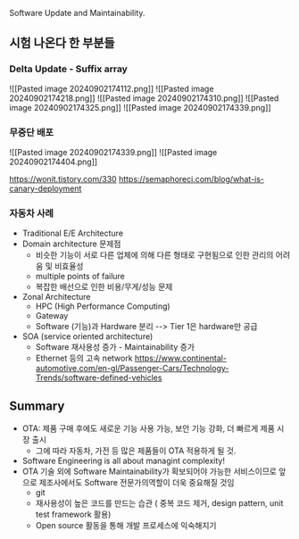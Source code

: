 Software Update and Maintainability.

## 시험 나온다 한 부분들

### **Delta Update - Suffix array**

![[Pasted image 20240902174112.png]]
![[Pasted image 20240902174218.png]]
![[Pasted image 20240902174310.png]]
![[Pasted image 20240902174325.png]]
![[Pasted image 20240902174339.png]]
### **무중단 배포** 

![[Pasted image 20240902174339.png]]
![[Pasted image 20240902174404.png]]

https://wonit.tistory.com/330
https://semaphoreci.com/blog/what-is-canary-deployment

### **자동차 사례** 

- Traditional E/E Architecture
- Domain architecture 문제점
	- 비슷한 기능이 서로 다른 업체에 의해 다른 형태로 구현됨으로 인한 관리의 어려움 및 비효율성
	- multiple points of failure
	- 복잡한 배선으로 인한 비용/무게/성능 문제
- Zonal Architecture
	- HPC (High Performance Computing)
	- Gateway
	- Software (기능)과 Hardware 분리 --> Tier 1은  hardware만 공급
- SOA (service oriented architecture)
	- Software 재사용성 증가 - Maintainability 증가
	- Ethernet 등의 고속 network
https://www.continental-automotive.com/en-gl/Passenger-Cars/Technology-Trends/software-defined-vehicles

## Summary 

- OTA: 제품 구매 후에도 새로운 기능 사용 가능, 보안 기능 강화, 더 빠르게 제품 시장 출시
	- 그에 따라 자동차, 가전 등 많은 제품들이 OTA 적용하게 될 것.
- Software Engineering is all about managint complexity!
- OTA 기술 외에 Software Maintainability가 확보되어야 가능한 서비스이므로 앞으로 제조사에서도 Software 전문가의역할이 더욱 중요해질 것임
	- git
	- 재사용성이 높은 코드를 만드는 습관 ( 중복 코드 제거, design pattern, unit test framework 활용)
	- Open source 활동을 통해 개발 프로세스에 익숙해지기
